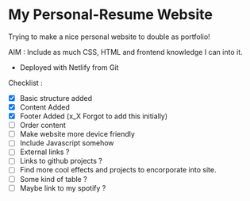 # My Personal-Resume Website

Trying to make a nice personal website to double as portfolio!

AIM : Include as much CSS, HTML and frontend knowledge I can into it. 

- Deployed with Netlify from Git

Checklist :
- [x] Basic structure added
- [x] Content Added
- [x] Footer Added (x_X Forgot to add this initially)
- [ ] Order content
- [ ] Make website more device friendly
- [ ] Include Javascript somehow
- [ ] External links ?
- [ ] Links to github projects ?
- [ ] Find more cool effects and projects to encorporate into site.
- [ ] Some kind of table ?
- [ ] Maybe link to my spotify ?

